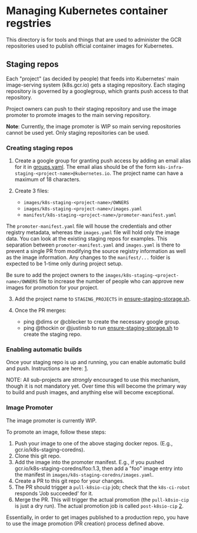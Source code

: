 # Managing Kubernetes container regstries

This directory is for tools and things that are used to administer the GCR
repositories used to publish official container images for Kubernetes.

## Staging repos

Each "project" (as decided by people) that feeds into Kubernetes' main
image-serving system (k8s.gcr.io) gets a staging repository.  Each staging
repository is governed by a googlegroup, which grants push access to that
repository.

Project owners can push to their staging repository and use the image promoter
to promote images to the main serving repository.

**Note**: Currently, the image promoter is WIP so main serving repositories
cannot be used yet. Only staging repositories can be used. 

### Creating staging repos

1. Create a google group for granting push access by adding an email
alias for it in [groups.yaml]. The email alias should be of the form
`k8s-infra-staging-<project-name>@kubernetes.io`. The project name
can have a maximum of 18 characters.

2. Create 3 files:
    - `images/k8s-staging-<project-name>/OWNERS`
    - `images/k8s-staging-<project-name>/images.yaml`
    - `manifest/k8s-staging-<project-name>/promoter-manifest.yaml`

The `promoter-manifest.yaml` file will house the credentials and other registry
metadata, whereas the `images.yaml` file will hold only the image data. You can
look at the existing staging repos for examples. This separation between
`promoter-manifest.yaml` and `images.yaml` is there to prevent a single PR from
modifying the source registry information as well as the image information. Any
changes to the `manifest/...` folder is expected to be 1-time only during
project setup.

Be sure to add the project owners to the
`images/k8s-staging-<project-name>/OWNERS` file to increase the number of
people who can approve new images for promotion for your project.

3. Add the project name to `STAGING_PROJECTS` in
   [ensure-staging-storage.sh].

4. Once the PR merges:
    - ping @dims or @cblecker to create the necessary google group.
    - ping @thockin or @justinsb to run [ensure-staging-storage.sh] to create
    the staging repo.

### Enabling automatic builds

Once your staging repo is up and running, you can enable automatic build and
push.  Instructions are here: [1].

NOTE: All sub-projects are *strongly* encouraged to use this mechanism, though
it is not mandatory yet.  Over time this will become the primary way to build
and push images, and anything else will become exceptional.

### Image Promoter

The image promoter is currently WIP.

To promote an image, follow these steps:

1. Push your image to one of the above staging docker repos. (E.g.,
   gcr.io/k8s-staging-coredns).
1. Clone this git repo.
1. Add the image into the promoter manifest. E.g., if you pushed
   gcr.io/k8s-staging-coredns/foo:1.3, then add a "foo" image entry into the
   manifest in `images/k8s-staging-coredns/images.yaml`.
1. Create a PR to this git repo for your changes.
1. The PR should trigger a `pull-k8sio-cip` job; check that the `k8s-ci-robot`
   responds 'Job succeeded' for it.
1. Merge the PR. This will trigger the actual promotion (the `pull-k8sio-cip`
   is just a dry run). The actual promotion job is called `post-k8sio-cip` [2].

Essentially, in order to get images published to a production repo, you have to
use the image promotion (PR creation) process defined above.

[1]: https://github.com/kubernetes/test-infra/blob/master/config/jobs/image-pushing/README.md
[2]: https://k8s-testgrid.appspot.com/sig-release-misc#post-k8sio-cip
[ensure-staging-storage.sh]: /infra/gcp/ensure-staging-storage.sh
[groups.yaml]: /groups/groups.yaml
